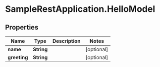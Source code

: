 # SampleRestApplication.HelloModel

## Properties
Name | Type | Description | Notes
------------ | ------------- | ------------- | -------------
**name** | **String** |  | [optional] 
**greeting** | **String** |  | [optional] 


